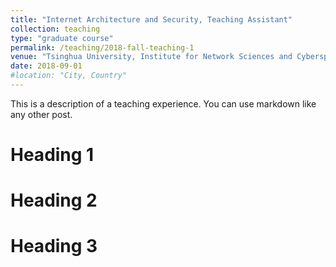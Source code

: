 ```yaml
---
title: "Internet Architecture and Security, Teaching Assistant"
collection: teaching
type: "graduate course"
permalink: /teaching/2018-fall-teaching-1
venue: "Tsinghua University, Institute for Network Sciences and Cyberspace"
date: 2018-09-01
#location: "City, Country"
---
```


This is a description of a teaching experience. You can use markdown like any other post.

Heading 1
======

Heading 2
======

Heading 3
======
